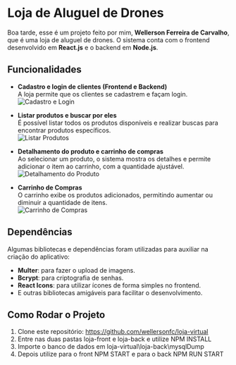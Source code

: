 # Loja de Aluguel de Drones

Boa tarde, esse é um projeto feito por mim, **Wellerson Ferreira de Carvalho**, que é uma loja de aluguel de drones. O sistema conta com o frontend desenvolvido em **React.js** e o backend em **Node.js**.

## Funcionalidades

- **Cadastro e login de clientes (Frontend e Backend)**  
  A loja permite que os clientes se cadastrem e façam login.  
  ![Cadastro e Login](https://iili.io/2U3qrrB.png)

- **Listar produtos e buscar por eles**  
  É possível listar todos os produtos disponíveis e realizar buscas para encontrar produtos específicos.  
  ![Listar Produtos](caminho/para/sua/imagem.png)

- **Detalhamento do produto e carrinho de compras**  
  Ao selecionar um produto, o sistema mostra os detalhes e permite adicionar o item ao carrinho, com a quantidade ajustável.  
  ![Detalhamento do Produto](caminho/para/sua/imagem.png)

- **Carrinho de Compras**  
  O carrinho exibe os produtos adicionados, permitindo aumentar ou diminuir a quantidade de itens.  
  ![Carrinho de Compras](caminho/para/sua/imagem.png)

## Dependências

Algumas bibliotecas e dependências foram utilizadas para auxiliar na criação do aplicativo:

- **Multer**: para fazer o upload de imagens.
- **Bcrypt**: para criptografia de senhas.
- **React Icons**: para utilizar ícones de forma simples no frontend.
- E outras bibliotecas amigáveis para facilitar o desenvolvimento.

## Como Rodar o Projeto

1. Clone este repositório: https://github.com/wellersonfc/loja-virtual
2. Entre nas duas pastas loja-front e loja-back e utilize NPM INSTALL
3. Importe o banco de dados em loja-virtual\loja-back\mysqlDump
4. Depois utilize para o front NPM START e para o back NPM RUN START
